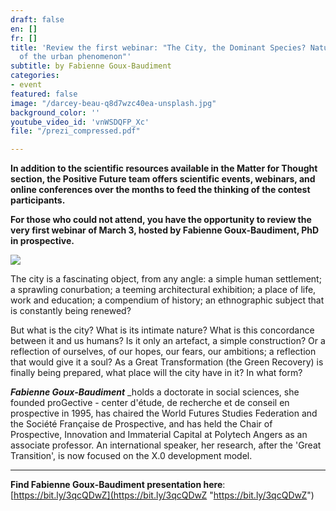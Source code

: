 ```yaml
---
draft: false
en: []
fr: []
title: 'Review the first webinar: "The City, the Dominant Species? Nature and Future
  of the urban phenomenon"'
subtitle: by Fabienne Goux-Baudiment
categories:
- event
featured: false
image: "/darcey-beau-q8d7wzc40ea-unsplash.jpg"
background_color: ''
youtube_video_id: 'vnWSDQFP_Xc'
file: "/prezi_compressed.pdf"

---
```

**In addition to the scientific resources available in the Matter for Thought section, the Positive Future team offers scientific events, webinars, and online conferences over the months to feed the thinking of the contest participants.**

**For those who could not attend, you have the opportunity to review the very first webinar of March 3, hosted by Fabienne Goux-Baudiment, PhD in prospective.**

![](/webinaire_3-mars_en.png)

The city is a fascinating object, from any angle: a simple human settlement; a sprawling conurbation; a teeming architectural exhibition; a place of life, work and education; a compendium of history; an ethnographic subject that is constantly being renewed?

But what is the city? What is its intimate nature? What is this concordance between it and us humans? Is it only an artefact, a simple construction? Or a reflection of ourselves, of our hopes, our fears, our ambitions; a reflection that would give it a soul? As a Great Transformation (the Green Recovery) is finally being prepared, what place will the city have in it? In what form?

**_Fabienne Goux-Baudiment_** _holds a doctorate in social sciences, she founded proGective - center d'étude, de recherche et de conseil en prospective in 1995, has chaired the World Futures Studies Federation and the Société Française de Prospective, and has held the Chair of Prospective, Innovation and Immaterial Capital at Polytech Angers as an associate professor. An international speaker, her research, after the 'Great Transition', is now focused on the X.0 development model.

***

**Find Fabienne Goux-Baudiment presentation here**: [https://bit.ly/3qcQDwZ](https://bit.ly/3qcQDwZ "https://bit.ly/3qcQDwZ")